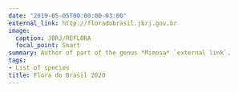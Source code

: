 ```yaml
---
date: "2019-05-05T00:00:00-03:00"
external_link: http://floradobrasil.jbrj.gov.br
image:
  caption: JBRJ/REFLORA
  focal_point: Smart
summary: Author of part of the genus *Mimosa* `external link`.
tags:
- List of species
title: Flora do Brasil 2020
---
```

